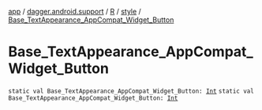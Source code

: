 [app](../../../index.md) / [dagger.android.support](../../index.md) / [R](../index.md) / [style](index.md) / [Base_TextAppearance_AppCompat_Widget_Button](./-base_-text-appearance_-app-compat_-widget_-button.md)

# Base_TextAppearance_AppCompat_Widget_Button

`static val Base_TextAppearance_AppCompat_Widget_Button: `[`Int`](https://kotlinlang.org/api/latest/jvm/stdlib/kotlin/-int/index.html)
`static val Base_TextAppearance_AppCompat_Widget_Button: `[`Int`](https://kotlinlang.org/api/latest/jvm/stdlib/kotlin/-int/index.html)